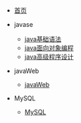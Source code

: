 <!-- dosc/_navbar.md -->

* [首页](/)

* javase
    * [java基础语法](01_Java/java01/)
    * [java面向对象编程](01_Java/java02/)
    * [java高级程序设计](01_Java/java03/)

* javaWeb
    * [javaWeb](02_JavaWeb/)

* MySQL
    * [MySQL](03_MySQL/)
